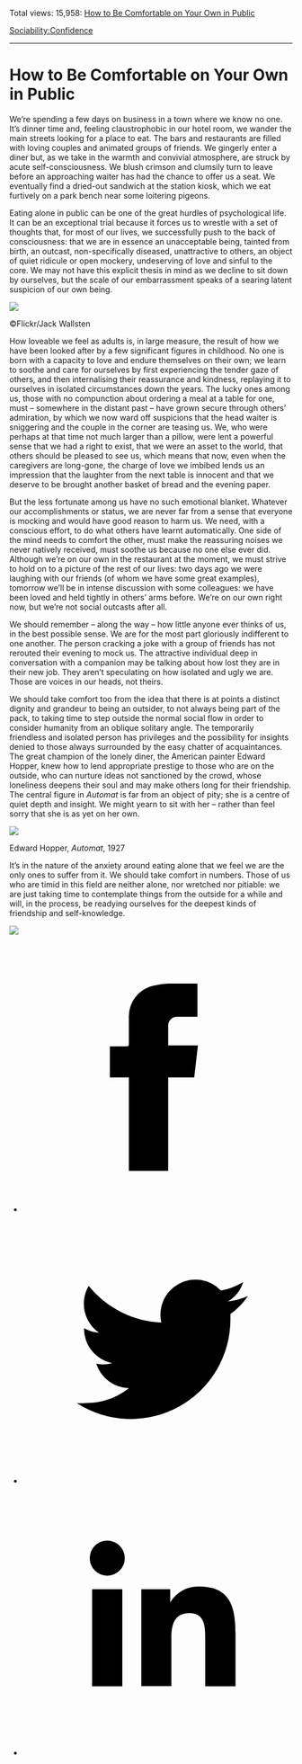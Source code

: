 Total views: 15,958: [How to Be Comfortable on Your Own in Public](https://www.theschooloflife.com/thebookoflife/how-to-be-comfortable-on-your-own-in-public/)

[Sociability:](https://www.theschooloflife.com/thebookoflife/category/sociability/)[Confidence](https://www.theschooloflife.com/thebookoflife/category/sociability/confidence/)

* * *

# How to Be Comfortable on Your Own in Public
<style>
						.alignnone {
  display: block;
  margin-left: auto;
  margin-right: auto;
  align: center:
}

.addtoany_share_save_container {
display:none;
}

.wp-block-image {
		display: block;
  margin-left: auto;
  margin-right: auto;
  width: 50%;
}

.aligncenter {
display: block;
  margin-left: auto;
  margin-right: auto;
  align: center:
}

@media only screen and (max-width: 500px) {
  .wp-block-image {
		display: block;
  margin-left: auto;
  margin-right: auto;
  width: 100%;
} }

h1 {max-width: 600px !important;
}
.s18-single-post .content-area .site-main article .post-cat-header-display + .old-wrapper p {
    font-size: 1.200em
}
						</style>

We’re spending a few days on business in a town where we know no one. It’s dinner time and, feeling claustrophobic in our hotel room, we wander the main streets looking for a place to eat. The bars and restaurants are filled with loving couples and animated groups of friends. We gingerly enter a diner but, as we take in the warmth and convivial atmosphere, are struck by acute self-consciousness. We blush crimson and clumsily turn to leave before an approaching waiter has had the chance to offer us a seat. We eventually find a dried-out sandwich at the station kiosk, which we eat furtively on a park bench near some loitering pigeons.

Eating alone in public can be one of the great hurdles of psychological life. It can be an exceptional trial because it forces us to wrestle with a set of thoughts that, for most of our lives, we successfully push to the back of consciousness: that we are in essence an unacceptable being, tainted from birth, an outcast, non-specifically diseased, unattractive to others, an object of quiet ridicule or open mockery, undeserving of love and sinful to the core. We may not have this explicit thesis in mind as we decline to sit down by ourselves, but the scale of our embarrassment speaks of a searing latent suspicion of our own being.

 ![](https://www.theschooloflife.com/thebookoflife/wp-content/uploads/2018/10/32518243182_ce1fcd6e33_z.jpg)

©Flickr/Jack Wallsten

How loveable we feel as adults is, in large measure, the result of how we have been looked after by a few significant figures in childhood. No one is born with a capacity to love and endure themselves on their own; we learn to soothe and care for ourselves by first experiencing the tender gaze of others, and then internalising their reassurance and kindness, replaying it to ourselves in isolated circumstances down the years. The lucky ones among us, those with no compunction about ordering a meal at a table for one, must – somewhere in the distant past – have grown secure through others’ admiration, by which we now ward off suspicions that the head waiter is sniggering and the couple in the corner are teasing us. We, who were perhaps at that time not much larger than a pillow, were lent a powerful sense that we had a right to exist, that we were an asset to the world, that others should be pleased to see us, which means that now, even when the caregivers are long-gone, the charge of love we imbibed lends us an impression that the laughter from the next table is innocent and that we deserve to be brought another basket of bread and the evening paper.

But the less fortunate among us have no such emotional blanket. Whatever our accomplishments or status, we are never far from a sense that everyone is mocking and would have good reason to harm us. We need, with a conscious effort, to do what others have learnt automatically. One side of the mind needs to comfort the other, must make the reassuring noises we never natively received, must soothe us because no one else ever did. Although we’re on our own in the restaurant at the moment, we must strive to hold on to a picture of the rest of our lives: two days ago we were laughing with our friends (of whom we have some great examples), tomorrow we’ll be in intense discussion with some colleagues: we have been loved and held tightly in others’ arms before. We’re on our own right now, but we’re not social outcasts after all.

We should remember – along the way – how little anyone ever thinks of us, in the best possible sense. We are for the most part gloriously indifferent to one another. The person cracking a joke with a group of friends has not rerouted their evening to mock us. The attractive individual deep in conversation with a companion may be talking about how lost they are in their new job. They aren’t speculating on how isolated and ugly we are. Those are voices in our heads, not theirs.

We should take comfort too from the idea that there is at points a distinct dignity and grandeur to being an outsider, to not always being part of the pack, to taking time to step outside the normal social flow in order to consider humanity from an oblique solitary angle. The temporarily friendless and isolated person has privileges and the possibility for insights denied to those always surrounded by the easy chatter of acquaintances. The great champion of the lonely diner, the American painter Edward Hopper, knew how to lend appropriate prestige to those who are on the outside, who can nurture ideas not sanctioned by the crowd, whose loneliness deepens their soul and may make others long for their friendship. The central figure in _Automat_ is far from an object of pity; she is a centre of quiet depth and insight. We might yearn to sit with her – rather than feel sorry that she is as yet on her own.

![](https://www.theschooloflife.com/thebookoflife/wp-content/uploads/2018/10/HopperAutomat.jpg)

Edward Hopper, _Automat_, 1927

It’s in the nature of the anxiety around eating alone that we feel we are the only ones to suffer from it. We should take comfort in numbers. Those of us who are timid in this field are neither alone, nor wretched nor pitiable: we are just taking time to contemplate things from the outside for a while and will, in the process, be readying ourselves for the deepest kinds of friendship and self-knowledge.

[![](https://img.youtube.com/vi/CB9GhE2Jk98/0.jpg)](https://www.youtube.com/embed/CB9GhE2Jk98 '')
<style>
    .iframe-class { display: block !important; }
</style>

- [<svg xmlns="http://www.w3.org/2000/svg" viewbox="0 0 26 26"><title>Facebook</title>
                    <g>
                        <path d="M8.38,10H9.92c.2,0,.29,0,.29-.28,0-.82,0-1.64,0-2.46a3.05,3.05,0,0,1,2.57-3.15A7.22,7.22,0,0,1,14,3.95c.86,0,1.71,0,2.57,0h.25v3.2h-2A.85.85,0,0,0,14,8c0,.62,0,1.24,0,1.91h2.87L16.51,13H14v9H10.21V13H8.38Z"></path>
                    </g>
                </svg>](http://www.facebook.com/sharer/sharer.php?u=https://www.theschooloflife.com/thebookoflife/how-to-be-comfortable-on-your-own-in-public/)
- [<svg xmlns="http://www.w3.org/2000/svg" viewbox="0 0 26 26"><title>Twitter</title>
                    <path d="M21.69,7.9a6.75,6.75,0,0,1-1.94.53,3.39,3.39,0,0,0,1.48-1.87,6.76,6.76,0,0,1-2.14.82,3.38,3.38,0,0,0-5.75,3.08,9.59,9.59,0,0,1-7-3.53,3.38,3.38,0,0,0,1,4.51A3.36,3.36,0,0,1,5.89,11v0A3.38,3.38,0,0,0,8.6,14.37a3.39,3.39,0,0,1-1.53.06,3.38,3.38,0,0,0,3.15,2.35A6.78,6.78,0,0,1,6,18.22a6.87,6.87,0,0,1-.81,0A9.6,9.6,0,0,0,20,10.08q0-.22,0-.44A6.86,6.86,0,0,0,21.69,7.9Z"></path>
                </svg>](http://twitter.com/share?url=https://www.theschooloflife.com/thebookoflife/how-to-be-comfortable-on-your-own-in-public/&text=&via=theschooloflife)
- [<svg xmlns="http://www.w3.org/2000/svg" viewbox="0 0 26 26"><title>LinkedIn</title>
<path class="cls-2" d="M6.67,10H9.58v9.36H6.67ZM8.13,5.32A1.69,1.69,0,1,1,6.44,7,1.69,1.69,0,0,1,8.13,5.32"></path><path class="cls-2" d="M11.41,10H14.2v1.28h0A3.06,3.06,0,0,1,17,9.75c2.95,0,3.49,1.94,3.49,4.46v5.14H17.57V14.79c0-1.09,0-2.48-1.51-2.48s-1.75,1.18-1.75,2.4v4.63H11.41Z"></path></svg>](https://www.linkedin.com/shareArticle?mini=true&url=https://www.theschooloflife.com/thebookoflife/how-to-be-comfortable-on-your-own-in-public/)
